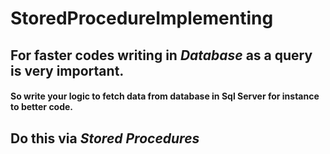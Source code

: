# StoredProcedureImplementing
## For faster codes writing **in _Database_** as a query is very important. 
#### So write your logic to fetch data from database in Sql Server for instance to better code.
## Do this via **_Stored_ _Procedures_**
